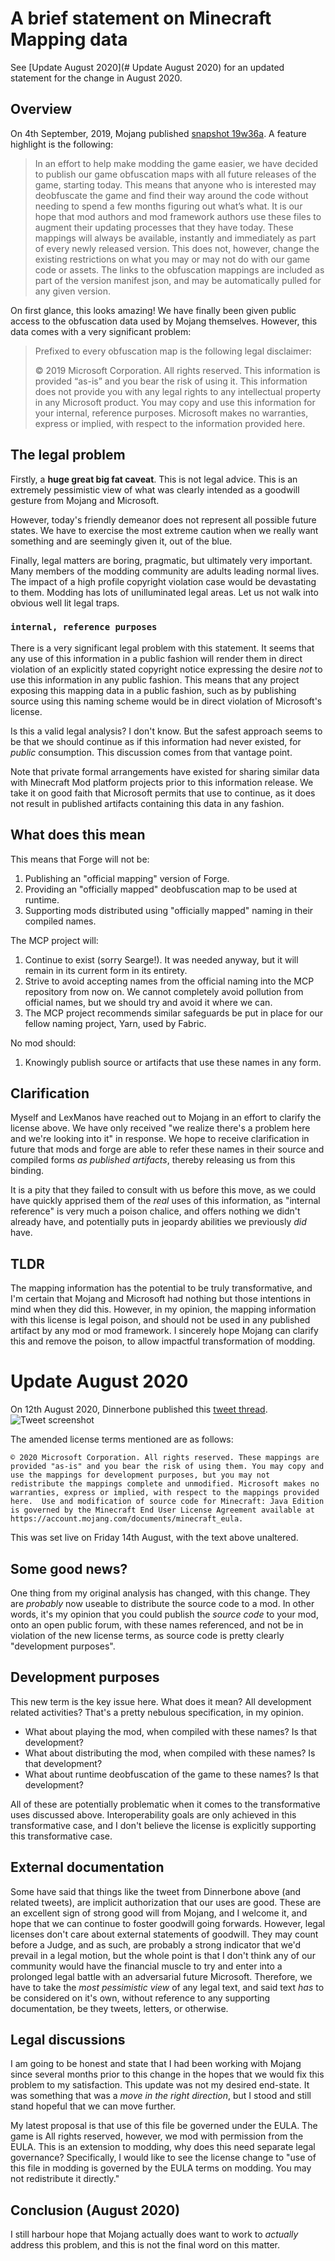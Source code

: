 # A brief statement on Minecraft Mapping data

See [Update August 2020](# Update August 2020) for an updated statement for the change in August 2020.

## Overview

On 4th September, 2019, Mojang published [snapshot 19w36a][1]. A feature highlight is the following:

> In an effort to help make modding the game easier, we have decided to publish our game obfuscation maps with all future releases of the game, starting today. This means that anyone who is interested may deobfuscate the game and find their way around the code without needing to spend a few months figuring out what’s what. It is our hope that mod authors and mod framework authors use these files to augment their updating processes that they have today. These mappings will always be available, instantly and immediately as part of every newly released version. This does not, however, change the existing restrictions on what you may or may not do with our game code or assets. The links to the obfuscation mappings are included as part of the version manifest json, and may be automatically pulled for any given version.

On first glance, this looks amazing! We have finally been given public access to the obfuscation data used by Mojang themselves.
However, this data comes with a very significant problem:

>  Prefixed to every obfuscation map is the following legal disclaimer:
>
> © 2019 Microsoft Corporation. All rights reserved. This information is provided “as-is” and you bear the risk of using it. This information does not provide you with any legal rights to any intellectual property in any Microsoft product. You may copy and use this information for your internal, reference purposes. Microsoft makes no warranties, express or implied, with respect to the information provided here.

## The legal problem

Firstly, a **huge great big fat caveat**. This is not legal advice. This is an extremely pessimistic view of what was clearly intended as a goodwill gesture from Mojang and Microsoft.

However, today's friendly demeanor does not represent all possible future states. We have to exercise the most extreme caution when we really want something and are seemingly given it, out of the blue.

Finally, legal matters are boring, pragmatic, but ultimately very important. Many members of the modding community are adults leading normal lives. The impact of a high profile copyright violation case would be devastating to them. Modding has lots of unilluminated legal areas. Let us not walk into obvious well lit legal traps.

### `internal, reference purposes`

There is a very significant legal problem with this statement. It seems that any use of this information in a public fashion will render them in direct violation of an explicitly stated
copyright notice expressing the desire *not* to use this information in any public fashion. This means that any project exposing this mapping data in a public fashion, such as by publishing
source using this naming scheme would be in direct violation of Microsoft's license.

Is this a valid legal analysis? I don't know. But the safest approach seems to be that we should continue as if this information had never existed, for *public* consumption. This discussion comes from that vantage point.

Note that private formal arrangements have existed for sharing similar data with Minecraft Mod platform projects prior to this information release. We take it on good faith that Microsoft permits that use to continue, as it does
not result in published artifacts containing this data in any fashion.

## What does this mean

This means that Forge will not be:
1. Publishing an "official mapping" version of Forge.
2. Providing an "officially mapped" deobfuscation map to be used at runtime.
3. Supporting mods distributed using "officially mapped" naming in their compiled names.

The MCP project will:
1. Continue to exist (sorry Searge!). It was needed anyway, but it will remain in its current form in its entirety.
2. Strive to avoid accepting names from the official naming into the MCP repository from now on. We cannot completely avoid pollution from
official names, but we should try and avoid it where we can.
3. The MCP project recommends similar safeguards be put in place for our fellow naming project, Yarn, used by Fabric.

No mod should:
1. Knowingly publish source or artifacts that use these names in any form.

## Clarification

Myself and LexManos have reached out to Mojang in an effort to clarify the license above. We have only received "we realize there's a problem here and we're looking into it" in response. We hope to receive clarification in future that mods and forge are able to refer these names in their source and compiled forms _as published artifacts_, thereby releasing us from this binding.

It is a pity that they failed to consult with us before this move, as we could have quickly apprised them of the _real_ uses of this information, as "internal reference" is very much a poison chalice, and offers nothing we 
didn't already have, and potentially puts in jeopardy abilities we previously _did_ have.

## TLDR
The mapping information has the potential to be truly transformative, and I'm certain that Mojang and Microsoft had nothing but those intentions in mind when they did this. However, in my opinion, the mapping information with this license is legal poison, and should not be used in any published artifact by any mod or mod framework. I sincerely hope Mojang can clarify this and remove the poison, to allow impactful transformation of modding.

[1]: https://www.minecraft.net/en-us/article/minecraft-snapshot-19w36a


# Update August 2020

On 12th August 2020, Dinnerbone published this [tweet thread][2]. ![Tweet screenshot](dinnerbonetweets.png)

The amended license terms mentioned are as follows:

```
© 2020 Microsoft Corporation. All rights reserved. These mappings are provided "as-is" and you bear the risk of using them. You may copy and use the mappings for development purposes, but you may not redistribute the mappings complete and unmodified. Microsoft makes no warranties, express or implied, with respect to the mappings provided here.  Use and modification of source code for Minecraft: Java Edition is governed by the Minecraft End User License Agreement available at https://account.mojang.com/documents/minecraft_eula. 
```

This was set live on Friday 14th August, with the text above unaltered.

## Some good news?

One thing from my original analysis has changed, with this change. They are _probably_ now useable to distribute the source code to a mod. 
In other words, it's my opinion that you could publish the _source code_ to your mod, onto an open public forum, with these names referenced, and not be in violation of the new license terms, as source code is pretty clearly "development purposes".

## Development purposes

This new term is the key issue here. What does it mean? All development related activities? That's a pretty nebulous specification, in my opinion.

* What about playing the mod, when compiled with these names? Is that development?
* What about distributing the mod, when compiled with these names? Is that development?
* What about runtime deobfuscation of the game to these names? Is that development?

All of these are potentially problematic when it comes to the transformative uses discussed above. Interoperability goals are only achieved in this transformative case, and I don't believe the license is explicitly supporting this transformative case.

## External documentation

Some have said that things like the tweet from Dinnerbone above (and related tweets), are implicit authorization that our uses are good. These are an excellent sign of strong good will from Mojang, and I welcome it, and hope that we can continue to foster goodwill going forwards. However, legal licenses don't care about external statements of goodwill. They may count before a Judge, and as such, are probably a strong indicator that we'd prevail in a legal motion, but the whole point is that I don't think any of our community would have the financial muscle to try and enter into a prolonged legal battle with an adversarial future Microsoft. Therefore, we have to take the _most pessimistic view_ of any legal text, and said text _has_ to be considered on it's own, without reference to any supporting documentation, be they tweets, letters, or otherwise.

## Legal discussions

I am going to be honest and state that I had been working with Mojang since several months prior to this change in the hopes that we would fix this problem to my satisfaction. This update was not my desired end-state. It was something that was a _move in the right direction_, but I stood and still stand hopeful that we can move further.

My latest proposal is that use of this file be governed under the EULA. The game is All rights reserved, however, we mod with permission from the EULA. This is an extension to modding, why does this need separate legal governance? Specifically, I would like to see the license change to "use of this file in modding is governed by the EULA terms on modding. You may not redistribute it directly."


## Conclusion (August 2020)

I still harbour hope that Mojang actually does want to work to _actually_ address this problem, and this is not the final word on this matter.

[2]: https://twitter.com/Dinnerbone/status/1293597326561488897?s=20